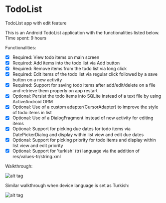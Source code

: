 # TodoList
TodoList app with edit feature

This is an Android TodoList application with the functionalities listed below.
Time spent: 9 hours

Functionalities:

* [x] Required: View todo items on main screen
* [x] Required: Add items into the todo list via Add button
* [x] Required: Remove items from the todo list via long click
* [x] Required: Edit items of the todo list via regular click followed by a save button on a new activity
* [x] Required: Support for saving todo items after add/edit/delete on a file and retrieve them properly on app restart
* [x] Optional: Persist the todo items into SQLite instead of a text file by using ActiveAndroid ORM
* [x] Optional: Use of a custom adapter(CursorAdapter) to improve the style of todo items in list
* [x] Optional: Use of a DialogFragment instead of new activity for editing items
* [x] Optional: Support for picking due dates for todo items via DatePickerDialog and display within list view and edit due dates
* [x] Optional: Support for picking priority for todo items and display within list view and edit priority
* [x] Optional: Support for 'turkish' (tr) language via the addition of res/values-tr/string.xml

Walkthrough:

![alt tag](https://github.com/esrako/TodoList/blob/master/todo_2.gif)

Similar walkthrough when device language is set as Turkish:

![alt tag](https://github.com/esrako/TodoList/blob/master/todo_tr.gif)
